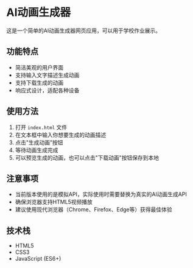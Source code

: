 # AI动画生成器

这是一个简单的AI动画生成器网页应用，可以用于学校作业展示。

## 功能特点

- 简洁美观的用户界面
- 支持输入文字描述生成动画
- 支持下载生成的动画
- 响应式设计，适配各种设备

## 使用方法

1. 打开 `index.html` 文件
2. 在文本框中输入你想要生成的动画描述
3. 点击"生成动画"按钮
4. 等待动画生成完成
5. 可以预览生成的动画，也可以点击"下载动画"按钮保存到本地

## 注意事项

- 当前版本使用的是模拟API，实际使用时需要替换为真实的AI动画生成API
- 确保浏览器支持HTML5视频播放
- 建议使用现代浏览器（Chrome、Firefox、Edge等）获得最佳体验

## 技术栈

- HTML5
- CSS3
- JavaScript (ES6+) 